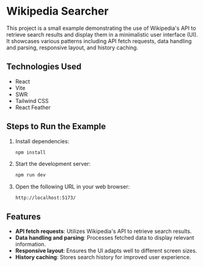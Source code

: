 # Wikipedia Searcher

This project is a small example demonstrating the use of Wikipedia's API to retrieve search results and display them in a minimalistic user interface (UI). It showcases various patterns including API fetch requests, data handling and parsing, responsive layout, and history caching.

## Technologies Used

- React
- Vite
- SWR
- Tailwind CSS
- React Feather

## Steps to Run the Example

1. Install dependencies:
    ```bash
    npm install
    ```

2. Start the development server:
    ```bash
    npm run dev
    ```

3. Open the following URL in your web browser:
    ```
    http://localhost:5173/
    ```

## Features

- **API fetch requests**: Utilizes Wikipedia's API to retrieve search results.
- **Data handling and parsing**: Processes fetched data to display relevant information.
- **Responsive layout**: Ensures the UI adapts well to different screen sizes.
- **History caching**: Stores search history for improved user experience.
